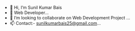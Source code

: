 - 👋 Hi, I’m Sunil Kumar Bais
- 👀 Web Developer...
- 💞️ I’m looking to collaborate on Web Development Project ...
- 📫 Contact:- sunilkumarbais25@gmail.com...

